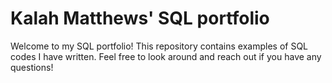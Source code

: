 # Kalah Matthews' SQL portfolio

Welcome to my SQL portfolio! This repository contains examples of SQL codes I have written. Feel free to look around and reach out if you have any questions!
